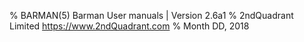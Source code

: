 % BARMAN(5) Barman User manuals | Version 2.6a1
% 2ndQuadrant Limited <https://www.2ndQuadrant.com>
% Month DD, 2018
